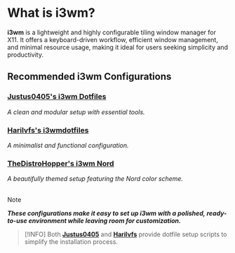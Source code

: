 # What is i3wm?

**i3wm** is a lightweight and highly configurable tiling window manager for X11. It offers a keyboard-driven workflow, efficient window management, and minimal resource usage, making it ideal for users seeking simplicity and productivity.

## Recommended i3wm Configurations

### **[Justus0405's i3wm Dotfiles](https://github.com/justus0405/i3wm-dotfiles)**

*A clean and modular setup with essential tools.*

### **[Harilvfs's i3wmdotfiles](https://github.com/harilvfs/i3wmdotfiles)**

*A minimalist and functional configuration.*

### **[TheDistroHopper's i3wm Nord](https://github.com/TheDistroHopper/i3wm-nord)**

*A beautifully themed setup featuring the Nord color scheme.*
<br><br>

> [!NOTE]
> ***These configurations make it easy to set up i3wm with a polished, ready-to-use environment while leaving room for customization.***

> [!INFO]
> Both **[Justus0405](https://github.com/justus0405/i3wm-dotfiles)** and **[Harilvfs](https://github.com/harilvfs/i3wmdotfiles)** provide dotfile setup scripts to simplify the installation process.




